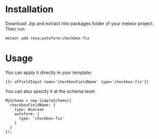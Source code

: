 # Installation

Download .zip and extract into packages folder of your meteor project. Then run:

`meteor add rova:autoform-checkbox-fix`

# Usage

You can apply it directly in your template:

```
{{> afFieldInput name='checkboxFieldName' type='checkbox-fix'}}
```

You can also specify it at the schema level:

```
MySchema = new SimpleSchema({
  checkboxFieldName: {
    type: Boolean
    autoform: {
      type: 'checkbox-fix'
    }
  }
});
```
